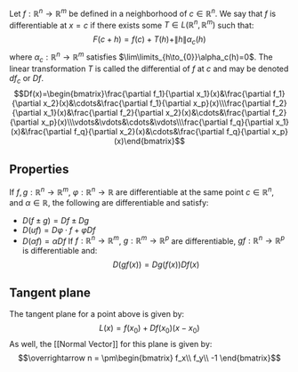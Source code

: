 Let $f:\mathbb{R}^n\to \mathbb{R}^m$ be defined in a neighborhood of $c\in\mathbb{R}^{n}$. We say that $f$ is differentiable at $x=c$ if there exists some $T\in L(\mathbb{R}^n,\mathbb{R}^m)$ such that:
$$
F(c+h)=f(c)+T(h)+\| h \|\alpha_c(h)
$$
where $\alpha_c:\mathbb{R}^n\to\mathbb{R}^m$ satisfies $\lim\limits_{h\to_{0}}\alpha_c(h)=0$. The linear transformation $T$ is called the differential of $f$ at $c$ and may be denoted $df_c$ or $Df$.
$$Df(x)=\begin{bmatrix}\frac{\partial f_1}{\partial x_1}(x)&\frac{\partial f_1}{\partial x_2}(x)&\cdots&\frac{\partial f_1}{\partial x_p}(x)\\\frac{\partial f_2}{\partial x_1}(x)&\frac{\partial f_2}{\partial x_2}(x)&\cdots&\frac{\partial f_2}{\partial x_p}(x)\\\vdots&\vdots&\cdots&\vdots\\\frac{\partial f_q}{\partial x_1}(x)&\frac{\partial f_q}{\partial x_2}(x)&\cdots&\frac{\partial f_q}{\partial x_p}(x)\end{bmatrix}$$
## Properties
If $f,g:\mathbb{R}^n\to\mathbb{R}^m$, $\varphi:\mathbb{R}^n\to\mathbb{R}$ are differentiable at the same point $c\in\mathbb{R}^n$, and $\alpha \in\mathbb{R}$, the following are differentiable and satisfy:
- $D(f\pm g)=Df\pm Dg$ 
- $D(uf)=D\varphi \cdot f+\varphi Df$
- $D(\alpha f)=\alpha Df$
If $f:\mathbb{R}^n\to \mathbb{R}^m$, $g:\mathbb{R}^m\to \mathbb{R}^p$ are differentiable, $gf:\mathbb{R}^n\to\mathbb{R}^p$ is differentiable and:
$$ D(gf(x))=Dg(f(x)) Df(x) $$
## Tangent plane
The tangent plane for a point above is given by: 
$$ L( x)= f( x_0)+D f( x_0)( x- x_0)$$
As well, the [[Normal Vector]] for this plane is given by:
$$\overrightarrow n = \pm\begin{bmatrix} f_x\\ f_y\\ -1 \end{bmatrix}$$

